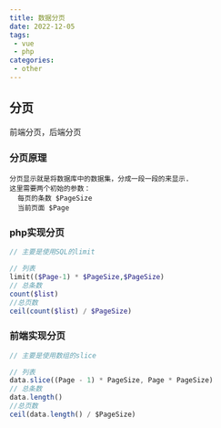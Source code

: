 ```yaml
---
title: 数据分页
date: 2022-12-05
tags:
 - vue
 - php
categories:
 - other
---
```


## 分页
前端分页，后端分页

### 分页原理
```
分页显示就是将数据库中的数据集，分成一段一段的来显示.
这里需要两个初始的参数：
  每页的条数 $PageSize
  当前页面 $Page
```

### php实现分页
```php
// 主要是使用SQL的limit

// 列表
limit(($Page-1) * $PageSize,$PageSize)
// 总条数
count($list)
//总页数
ceil(count($list) / $PageSize)
```

### 前端实现分页
```js
// 主要是使用数组的slice

// 列表
data.slice((Page - 1) * PageSize, Page * PageSize)
// 总条数
data.length()
//总页数
ceil(data.length() / $PageSize)
```
